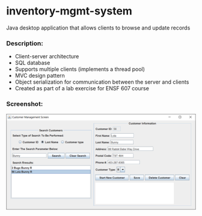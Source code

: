 # inventory-mgmt-system
Java desktop application that allows clients to browse and update records

### Description:

* Client-server architecture
* SQL database
* Supports multiple clients (implements a thread pool)
* MVC design pattern
* Object serialization for communication between the server and clients
* Created as part of a lab exercise for ENSF 607 course

### Screenshot:

![Client app](./figures/Client.png)
